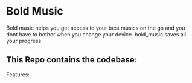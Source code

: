 # Bold Music
Bold music helps you get access to your best musics on the go and you dont have to bother when you change your device. bold_music saves all your progress.

## This Repo contains the codebase:
Features: 
